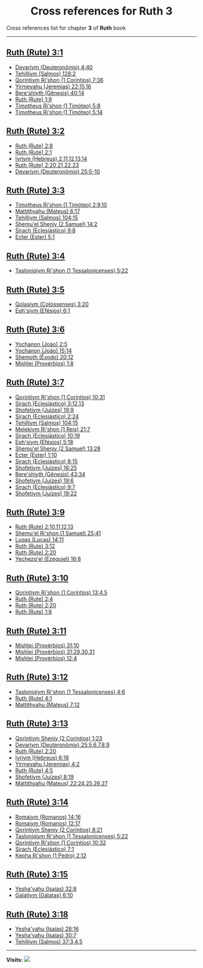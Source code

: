 <div align="center">

# Cross references for **Ruth 3**
</div>

Cross references list for chapter **3** of **Ruth** book

---

<h2 id="1"><a href="https://bible.ozzuu.com/pt_yah/Rut/3#1" target="_blank">Ruth (Rute) 3:1</a></h2>

- [Devariym (Deuteronômio) 4:40](https://bible.ozzuu.com/pt_yah/Deu/4#40)
- [Tehilliym (Salmos) 128:2](https://bible.ozzuu.com/pt_yah/Psa/128#2)
- [Qorintiym Ri'shon (1 Coríntios) 7:36](https://bible.ozzuu.com/pt_yah/1Co/7#36)
- [Yirmeyahu (Jeremias) 22:15,16](https://bible.ozzuu.com/pt_yah/Jer/22#15)
- [Bere'shiyth (Gênesis) 40:14](https://bible.ozzuu.com/pt_yah/Gen/40#14)
- [Ruth (Rute) 1:9](https://bible.ozzuu.com/pt_yah/Rut/1#9)
- [Timotheus Ri'shon (1 Timóteo) 5:8](https://bible.ozzuu.com/pt_yah/1Ti/5#8)
- [Timotheus Ri'shon (1 Timóteo) 5:14](https://bible.ozzuu.com/pt_yah/1Ti/5#14)
<h2 id="2"><a href="https://bible.ozzuu.com/pt_yah/Rut/3#2" target="_blank">Ruth (Rute) 3:2</a></h2>

- [Ruth (Rute) 2:8](https://bible.ozzuu.com/pt_yah/Rut/2#8)
- [Ruth (Rute) 2:1](https://bible.ozzuu.com/pt_yah/Rut/2#1)
- [Ivriym (Hebreus) 2:11,12,13,14](https://bible.ozzuu.com/pt_yah/Heb/2#11)
- [Ruth (Rute) 2:20,21,22,23](https://bible.ozzuu.com/pt_yah/Rut/2#20)
- [Devariym (Deuteronômio) 25:5-10](https://bible.ozzuu.com/pt_yah/Deu/25#5)
<h2 id="3"><a href="https://bible.ozzuu.com/pt_yah/Rut/3#3" target="_blank">Ruth (Rute) 3:3</a></h2>

- [Timotheus Ri'shon (1 Timóteo) 2:9,10](https://bible.ozzuu.com/pt_yah/1Ti/2#9)
- [Mattithyahu (Mateus) 6:17](https://bible.ozzuu.com/pt_yah/Mat/6#17)
- [Tehilliym (Salmos) 104:15](https://bible.ozzuu.com/pt_yah/Psa/104#15)
- [Shemu'el Sheniy (2 Samuel) 14:2](https://bible.ozzuu.com/pt_yah/2Sm/14#2)
- [Sirach (Eclesiástico) 9:8](https://bible.ozzuu.com/pt_yah/Sir/9#8)
- [Ecter (Ester) 5:1](https://bible.ozzuu.com/pt_yah/Est/5#1)
<h2 id="4"><a href="https://bible.ozzuu.com/pt_yah/Rut/3#4" target="_blank">Ruth (Rute) 3:4</a></h2>

- [Tasloniqiym Ri'shon (1 Tessalonicenses) 5:22](https://bible.ozzuu.com/pt_yah/1Th/5#22)
<h2 id="5"><a href="https://bible.ozzuu.com/pt_yah/Rut/3#5" target="_blank">Ruth (Rute) 3:5</a></h2>

- [Qolasiym (Colossenses) 3:20](https://bible.ozzuu.com/pt_yah/Col/3#20)
- [Eph'siym (Efésios) 6:1](https://bible.ozzuu.com/pt_yah/Eph/6#1)
<h2 id="6"><a href="https://bible.ozzuu.com/pt_yah/Rut/3#6" target="_blank">Ruth (Rute) 3:6</a></h2>

- [Yochanon (João) 2:5](https://bible.ozzuu.com/pt_yah/Joh/2#5)
- [Yochanon (João) 15:14](https://bible.ozzuu.com/pt_yah/Joh/15#14)
- [Shemoth (Êxodo) 20:12](https://bible.ozzuu.com/pt_yah/Exo/20#12)
- [Mishlei (Provérbios) 1:8](https://bible.ozzuu.com/pt_yah/Pro/1#8)
<h2 id="7"><a href="https://bible.ozzuu.com/pt_yah/Rut/3#7" target="_blank">Ruth (Rute) 3:7</a></h2>

- [Qorintiym Ri'shon (1 Coríntios) 10:31](https://bible.ozzuu.com/pt_yah/1Co/10#31)
- [Sirach (Eclesiástico) 3:12,13](https://bible.ozzuu.com/pt_yah/Sir/3#12)
- [Shofetiym (Juízes) 19:9](https://bible.ozzuu.com/pt_yah/Jdg/19#9)
- [Sirach (Eclesiástico) 2:24](https://bible.ozzuu.com/pt_yah/Sir/2#24)
- [Tehilliym (Salmos) 104:15](https://bible.ozzuu.com/pt_yah/Psa/104#15)
- [Melekiym Ri'shon (1 Reis) 21:7](https://bible.ozzuu.com/pt_yah/1Ki/21#7)
- [Sirach (Eclesiástico) 10:19](https://bible.ozzuu.com/pt_yah/Sir/10#19)
- [Eph'siym (Efésios) 5:18](https://bible.ozzuu.com/pt_yah/Eph/5#18)
- [Shemu'el Sheniy (2 Samuel) 13:28](https://bible.ozzuu.com/pt_yah/2Sm/13#28)
- [Ecter (Ester) 1:10](https://bible.ozzuu.com/pt_yah/Est/1#10)
- [Sirach (Eclesiástico) 8:15](https://bible.ozzuu.com/pt_yah/Sir/8#15)
- [Shofetiym (Juízes) 16:25](https://bible.ozzuu.com/pt_yah/Jdg/16#25)
- [Bere'shiyth (Gênesis) 43:34](https://bible.ozzuu.com/pt_yah/Gen/43#34)
- [Shofetiym (Juízes) 19:6](https://bible.ozzuu.com/pt_yah/Jdg/19#6)
- [Sirach (Eclesiástico) 9:7](https://bible.ozzuu.com/pt_yah/Sir/9#7)
- [Shofetiym (Juízes) 19:22](https://bible.ozzuu.com/pt_yah/Jdg/19#22)
<h2 id="9"><a href="https://bible.ozzuu.com/pt_yah/Rut/3#9" target="_blank">Ruth (Rute) 3:9</a></h2>

- [Ruth (Rute) 2:10,11,12,13](https://bible.ozzuu.com/pt_yah/Rut/2#10)
- [Shemu'el Ri'shon (1 Samuel) 25:41](https://bible.ozzuu.com/pt_yah/1Sm/25#41)
- [Luqas (Lucas) 14:11](https://bible.ozzuu.com/pt_yah/Luk/14#11)
- [Ruth (Rute) 3:12](https://bible.ozzuu.com/pt_yah/Rut/3#12)
- [Ruth (Rute) 2:20](https://bible.ozzuu.com/pt_yah/Rut/2#20)
- [Yechezq'el (Ezequiel) 16:8](https://bible.ozzuu.com/pt_yah/Eze/16#8)
<h2 id="10"><a href="https://bible.ozzuu.com/pt_yah/Rut/3#10" target="_blank">Ruth (Rute) 3:10</a></h2>

- [Qorintiym Ri'shon (1 Coríntios) 13:4,5](https://bible.ozzuu.com/pt_yah/1Co/13#4)
- [Ruth (Rute) 2:4](https://bible.ozzuu.com/pt_yah/Rut/2#4)
- [Ruth (Rute) 2:20](https://bible.ozzuu.com/pt_yah/Rut/2#20)
- [Ruth (Rute) 1:8](https://bible.ozzuu.com/pt_yah/Rut/1#8)
<h2 id="11"><a href="https://bible.ozzuu.com/pt_yah/Rut/3#11" target="_blank">Ruth (Rute) 3:11</a></h2>

- [Mishlei (Provérbios) 31:10](https://bible.ozzuu.com/pt_yah/Pro/31#10)
- [Mishlei (Provérbios) 31:29,30,31](https://bible.ozzuu.com/pt_yah/Pro/31#29)
- [Mishlei (Provérbios) 12:4](https://bible.ozzuu.com/pt_yah/Pro/12#4)
<h2 id="12"><a href="https://bible.ozzuu.com/pt_yah/Rut/3#12" target="_blank">Ruth (Rute) 3:12</a></h2>

- [Tasloniqiym Ri'shon (1 Tessalonicenses) 4:6](https://bible.ozzuu.com/pt_yah/1Th/4#6)
- [Ruth (Rute) 4:1](https://bible.ozzuu.com/pt_yah/Rut/4#1)
- [Mattithyahu (Mateus) 7:12](https://bible.ozzuu.com/pt_yah/Mat/7#12)
<h2 id="13"><a href="https://bible.ozzuu.com/pt_yah/Rut/3#13" target="_blank">Ruth (Rute) 3:13</a></h2>

- [Qorintiym Sheniy (2 Coríntios) 1:23](https://bible.ozzuu.com/pt_yah/2Co/1#23)
- [Devariym (Deuteronômio) 25:5,6,7,8,9](https://bible.ozzuu.com/pt_yah/Deu/25#5)
- [Ruth (Rute) 2:20](https://bible.ozzuu.com/pt_yah/Rut/2#20)
- [Ivriym (Hebreus) 6:16](https://bible.ozzuu.com/pt_yah/Heb/6#16)
- [Yirmeyahu (Jeremias) 4:2](https://bible.ozzuu.com/pt_yah/Jer/4#2)
- [Ruth (Rute) 4:5](https://bible.ozzuu.com/pt_yah/Rut/4#5)
- [Shofetiym (Juízes) 8:19](https://bible.ozzuu.com/pt_yah/Jdg/8#19)
- [Mattithyahu (Mateus) 22:24,25,26,27](https://bible.ozzuu.com/pt_yah/Mat/22#24)
<h2 id="14"><a href="https://bible.ozzuu.com/pt_yah/Rut/3#14" target="_blank">Ruth (Rute) 3:14</a></h2>

- [Romaiym (Romanos) 14:16](https://bible.ozzuu.com/pt_yah/Rom/14#16)
- [Romaiym (Romanos) 12:17](https://bible.ozzuu.com/pt_yah/Rom/12#17)
- [Qorintiym Sheniy (2 Coríntios) 8:21](https://bible.ozzuu.com/pt_yah/2Co/8#21)
- [Tasloniqiym Ri'shon (1 Tessalonicenses) 5:22](https://bible.ozzuu.com/pt_yah/1Th/5#22)
- [Qorintiym Ri'shon (1 Coríntios) 10:32](https://bible.ozzuu.com/pt_yah/1Co/10#32)
- [Sirach (Eclesiástico) 7:1](https://bible.ozzuu.com/pt_yah/Sir/7#1)
- [Kepha Ri'shon (1 Pedro) 2:12](https://bible.ozzuu.com/pt_yah/1Pe/2#12)
<h2 id="15"><a href="https://bible.ozzuu.com/pt_yah/Rut/3#15" target="_blank">Ruth (Rute) 3:15</a></h2>

- [Yesha'yahu (Isaías) 32:8](https://bible.ozzuu.com/pt_yah/Isa/32#8)
- [Galatiym (Gálatas) 6:10](https://bible.ozzuu.com/pt_yah/Gal/6#10)
<h2 id="18"><a href="https://bible.ozzuu.com/pt_yah/Rut/3#18" target="_blank">Ruth (Rute) 3:18</a></h2>

- [Yesha'yahu (Isaías) 28:16](https://bible.ozzuu.com/pt_yah/Isa/28#16)
- [Yesha'yahu (Isaías) 30:7](https://bible.ozzuu.com/pt_yah/Isa/30#7)
- [Tehilliym (Salmos) 37:3,4,5](https://bible.ozzuu.com/pt_yah/Psa/37#3)


---

**Visits:**
![](https://profile-counter.glitch.me/visitCounter_crossrefs40/count.svg)
